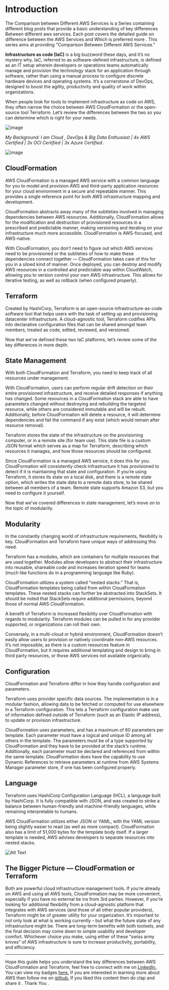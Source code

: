 # Introduction

The Comparison between Different AWS Services is a Series containing different blog posts that provide a basic understanding of key differences Between different aws services. Each post covers the detailed guide on difference between the AWS Services and Which is preferred more . This series aims at providing "Comparison Between Different AWS Services."

**Infrastructure as code [IaC]** is a big buzzword these days, and it’s no mystery why. IaC, referred to as software-defined infrastructure, is defined as an IT setup wherein developers or operations teams automatically manage and provision the technology stack for an application through software, rather than using a manual process to configure discrete hardware devices and operating systems. It’s a cornerstone of DevOps, designed to boost the agility, productivity and quality of work within organizations.

When people look for tools to implement infrastructure as code on AWS, they often narrow the choice between AWS CloudFormation or the open-source tool Terraform. Let’s review the differences between the two so you can determine which is right for your needs.

![image](https://dev-to-uploads.s3.amazonaws.com/uploads/articles/lxyj39005us8i9308ist.png)
 
*My Background: I am Cloud , DevOps & Big Data Enthusiast | 4x AWS Certified | 3x OCI Certified | 3x Azure Certified .* 

![image](https://dev-to-uploads.s3.amazonaws.com/uploads/articles/xx5nd97sf7xub58rahyx.png)

## CloudFormation

AWS CloudFormation is a managed AWS service with a common language for you to model and provision AWS and third-party application resources for your cloud environment in a secure and repeatable manner. This provides a single reference point for both AWS infrastructure mapping and development.  

CloudFormation abstracts away many of the subtleties involved in managing dependencies between AWS resources. Additionally, CloudFormation allows for the modification and destruction of provisioned resources in a prescribed and predictable manner, making versioning and iterating on your infrastructure much more accessible. CloudFormation is AWS-focused, and AWS-native. 

With CloudFormation, you don’t need to figure out which AWS services need to be provisioned or the subtleties of how to make these dependencies connect together  — CloudFormation takes care of this for you in a siloed kind of manner. Once deployed, you can destroy and modify AWS resources in a controlled and predictable way within CloudWatch, allowing you to version control your own AWS infrastructure. This allows for iterative testing, as well as rollback (when configured properly).  

## Terraform‍

Created by HashiCorp, Terraform is an open-source infrastructure-as-code software tool that helps users with the task of setting up and provisioning datacenter infrastructure. A cloud-agnostic tool, Terraform codifies APIs into declarative configuration files that can be shared amongst team members, treated as code, edited, reviewed, and versioned.

Now that we’ve defined these two IaC platforms, let’s review some of the key differences in more depth. 

## State Management

With both CloudFormation and Terraform, you need to keep track of all resources under management.

With CloudFormation, users can perform regular drift detection on their entire provisioned infrastructure, and receive detailed responses if anything has changed. Some resources in a CloudFormation stack are able to have parameters changed without destroying and rebuilding the targeted resource, while others are considered immutable and will be rebuilt.  Additionally, before CloudFormation will delete a resource, it will determine dependencies and fail the command if any exist (which would remain after resource removal). 

Terraform stores the state of the infrastructure on the provisioning computer, or in a remote site (for team use). This state file is a custom JSON format which serves as a map for Terraform, describing which resources it manages, and how those resources should be configured.

Since CloudFormation is a managed AWS service, it does this for you. CloudFormation will consistently check infrastructure it has provisioned to detect if it is maintaining that state and configuration.  If you’re using Terraform, it stores its state on a local disk, and there is a remote state option, which writes the state data to a remote data store, to be shared between all members of a team. Remote state supports Amazon S3, but you need to configure it yourself.

Now that we’ve covered differences in state management, let’s move on to the topic of modularity.

## Modularity

In the constantly changing world of infrastructure requirements,  flexibility is key. CloudFormation and Terraform have unique ways of addressing this need.

Terraform has a modules, which are containers for multiple resources that are used together. Modules allow developers to abstract their infrastructure into reusable, shareable code and increases iteration speed for teams (much like functions do in a programming language like Ruby).

CloudFormation utilizes a system called “nested stacks.” That is, CloudFormation  templates being called from within CloudFormation templates. These nested stacks can further be abstracted into StackSets. It should be noted that StackSets require additional permissions, beyond those of normal AWS CloudFormation.  

A benefit of Terraform is increased flexibility over CloudFormation with regards to modularity. Terraform modules can be pulled in for any provider supported, or organizations can roll their own.

Conversely, in a multi-cloud or hybrid environment, CloudFormation doesn’t easily allow users to provision or natively coordinate non-AWS resources. It’s not impossible, as there is a custom resources feature in CloudFormation, but it requires additional templating and design to bring in third party resources, or those AWS services not available organically.

## Configuration

CloudFormation and Terraform differ in how they handle configuration and parameters.

Terraform uses provider specific data sources. The implementation is in a modular fashion, allowing data to be fetched or computed for use elsewhere in a Terraform configuration. This lets a Terraform configuration make use of information defined outside of Terraform (such as an Elastic IP address), to update or provision infrastructure.

CloudFormation uses parameters, and has a maximum of 60 parameters per template. Each parameter must have a logical and unique ID among all others in the template. The parameters must be of a type supported by CloudFormation and they have to be provided at the stack’s runtime. Additionally, each parameter must be declared and referenced from within the same template. CloudFormation does have the capability to use Dynamic References to retrieve parameters at runtime from AWS Systems Manager parameter store, if one has been configured properly. 

## Language‍

Terraform uses HashiCorp Configuration Language (HCL), a language built by HashiCorp. It is fully compatible with JSON, and was created to strike a balance between human-friendly and machine-friendly languages, while remaining interpretable to humans.

AWS CloudFormation utilizes either JSON or YAML, with the YAML version being slightly easier to read (as well as more compact). CloudFormation also has a limit of 51,000 bytes for the template body itself. If a larger template is needed, AWS advises developers to separate resources into nested stacks.



![Alt Text](https://dev-to-uploads.s3.amazonaws.com/uploads/articles/3p6pm88p29jl5mqwo4op.png)

## The Bigger Picture — CloudFormation or Terraform‍

Both are powerful cloud infrastructure management tools. If you’re already on AWS and using all AWS tools, CloudFormation may be more convenient, especially if you have no external tie ins from 3rd parties. However, if you’re looking for additional flexibility from a cloud-agnostic platform that integrates with AWS services (and those of all other popular providers), Terraform might be of greater utility for your organization. It’s important to not only look at what is working currently - but what the future state of any infrastructure might be. There are long-term benefits with both toolsets, and the final decision may come down to simple usability and developer comfort. Whichever choice you make, using either of these “swiss army knives” of AWS infrastructure is sure to increase productivity, portability, and efficiency.


---

Hope this guide helps you understand the key differences between AWS CloudFormation and Terraform, feel free to connect with me on [LinkedIn.](https://www.linkedin.com/in/adit-modi-2a4362191/)
You can view my badges [here.](https://www.youracclaim.com/users/adit-modi/badges)
If you are interested in learning more about AWS then follow me on [github.](https://github.com/AditModi)
If you liked this content then do clap and share it . Thank You .